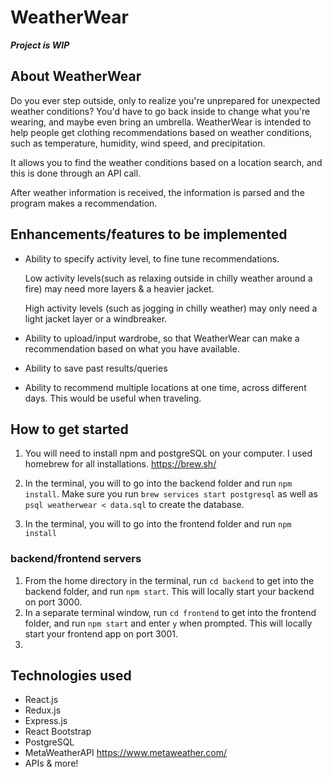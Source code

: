 # WeatherWear
 ***Project is WIP***

## About WeatherWear
Do you ever step outside, only to realize you're unprepared for unexpected weather conditions? You'd have to go back inside to change what you're wearing, and maybe even bring an umbrella. WeatherWear is intended to help people get clothing recommendations based on weather conditions, such as temperature, humidity, wind speed, and precipitation. 

It allows you to find the weather conditions based on a location search, and this is done through an API call. 

After weather information is received, the information is parsed and the program makes a recommendation. 

## Enhancements/features to be implemented

* Ability to specify activity level, to fine tune recommendations. 

  Low activity levels(such as relaxing outside in chilly weather around a fire) may need more layers & a heavier jacket.

  High activity levels (such as jogging in chilly weather) may only need a light jacket layer or a windbreaker. 

* Ability to upload/input wardrobe, so that WeatherWear can make a recommendation based on what you have available. 

* Ability to save past results/queries

* Ability to recommend multiple locations at one time, across different days. This would be useful when traveling. 

## How to get started
1. You will need to install npm and postgreSQL on your computer. I used homebrew for all installations. https://brew.sh/ 

2. In the terminal, you will to go into the backend folder and run `npm install`. Make sure you run `brew services start postgresql` as well as `psql weatherwear < data.sql` to create the database. 
3. In the terminal, you will to go into the frontend folder and run `npm install`

### backend/frontend servers
 1. From the home directory in the terminal, run `cd backend` to get into the backend folder, and run `npm start`. This will locally start your backend on port 3000. 
 2. In  a separate terminal window, run `cd frontend` to get into the frontend folder, and run `npm start` and enter `y` when prompted. This will locally start your frontend app on port 3001. 
 3. 
 
## Technologies used
 * React.js
 * Redux.js
 * Express.js
 * React Bootstrap
 * PostgreSQL
 * MetaWeatherAPI https://www.metaweather.com/
 * APIs & more!
